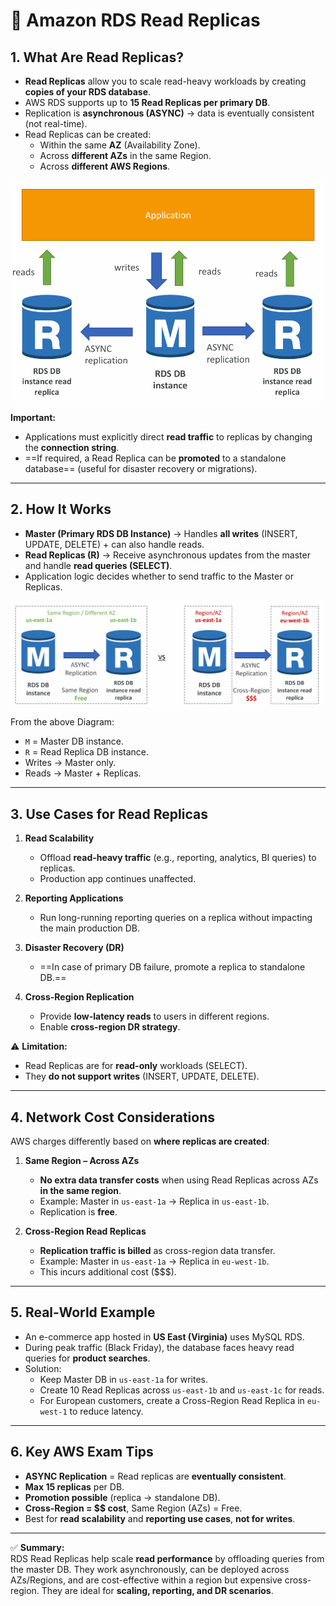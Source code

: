 
# 📘 Amazon RDS Read Replicas

## 1. What Are Read Replicas?
- **Read Replicas** allow you to scale read-heavy workloads by creating **copies of your RDS database**.  
- AWS RDS supports up to **15 Read Replicas per primary DB**.  
- Replication is **asynchronous (ASYNC)** → data is eventually consistent (not real-time).  
- Read Replicas can be created:  
  - Within the same **AZ** (Availability Zone).  
  - Across **different AZs** in the same Region.  
  - Across **different AWS Regions**.  

![alt text](image-239.png)

**Important:**  
- Applications must explicitly direct **read traffic** to replicas by changing the **connection string**.  
- ==If required, a Read Replica can be **promoted** to a standalone database== (useful for disaster recovery or migrations).  

---

## 2. How It Works
- **Master (Primary RDS DB Instance)** → Handles **all writes** (INSERT, UPDATE, DELETE) + can also handle reads.  
- **Read Replicas (R)** → Receive asynchronous updates from the master and handle **read queries (SELECT)**.  
- Application logic decides whether to send traffic to the Master or Replicas.  

![alt text](image-240.png)

From the above Diagram:
- `M` = Master DB instance.  
- `R` = Read Replica DB instance.  
- Writes → Master only.  
- Reads → Master + Replicas.  

---

## 3. Use Cases for Read Replicas


1. **Read Scalability**  
   - Offload **read-heavy traffic** (e.g., reporting, analytics, BI queries) to replicas.  
   - Production app continues unaffected.  

2. **Reporting Applications**  
   - Run long-running reporting queries on a replica without impacting the main production DB.  

3. **Disaster Recovery (DR)**  
   - ==In case of primary DB failure, promote a replica to standalone DB.==  


4. **Cross-Region Replication**  
   - Provide **low-latency reads** to users in different regions.  
   - Enable **cross-region DR strategy**.  

⚠️ **Limitation:**  
- Read Replicas are for **read-only** workloads (SELECT).  
- They **do not support writes** (INSERT, UPDATE, DELETE).  

---

## 4. Network Cost Considerations
AWS charges differently based on **where replicas are created**:  

1. **Same Region – Across AZs**  
   - **No extra data transfer costs** when using Read Replicas across AZs **in the same region**.  
   - Example: Master in `us-east-1a` → Replica in `us-east-1b`.  
   - Replication is **free**.  

2. **Cross-Region Read Replicas**  
   - **Replication traffic is billed** as cross-region data transfer.  
   - Example: Master in `us-east-1a` → Replica in `eu-west-1b`.  
   - This incurs additional cost ($$$).  

---

## 5. Real-World Example
- An e-commerce app hosted in **US East (Virginia)** uses MySQL RDS.  
- During peak traffic (Black Friday), the database faces heavy read queries for **product searches**.  
- Solution:  
  - Keep Master DB in `us-east-1a` for writes.  
  - Create 10 Read Replicas across `us-east-1b` and `us-east-1c` for reads.  
  - For European customers, create a Cross-Region Read Replica in `eu-west-1` to reduce latency.  

---

## 6. Key AWS Exam Tips
- **ASYNC Replication** = Read replicas are **eventually consistent**.  
- **Max 15 replicas** per DB.  
- **Promotion possible** (replica → standalone DB).  
- **Cross-Region = $$ cost**, Same Region (AZs) = Free.  
- Best for **read scalability** and **reporting use cases**, **not for writes**.  

---

✅ **Summary:**  
RDS Read Replicas help scale **read performance** by offloading queries from the master DB. They work asynchronously, can be deployed across AZs/Regions, and are cost-effective within a region but expensive cross-region. They are ideal for **scaling, reporting, and DR scenarios**.

